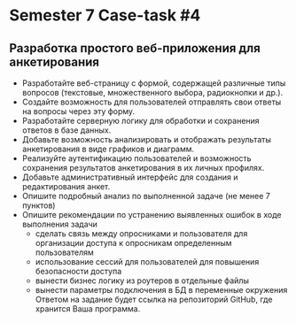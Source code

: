# Semester 7 Case-task #4

## Разработка простого веб-приложения для анкетирования
- Разработайте веб-страницу с формой, содержащей различные типы вопросов (текстовые, множественного выбора, радиокнопки и др.). 
- Создайте возможность для пользователей отправлять свои ответы на вопросы через эту форму. 
- Разработайте серверную логику для обработки и сохранения ответов в базе данных. 
- Добавьте возможность анализировать и отображать результаты анкетирования в виде графиков и диаграмм. 
- Реализуйте аутентификацию пользователей и возможность сохранения результатов анкетирования в их личных профилях. 
- Добавьте административный интерфейс для создания и редактирования анкет.
- Опишите подробный анализ по выполненной задаче (не менее 7 пунктов)
- Опишите рекомендации по устранению выявленных ошибок в ходе выполнения задачи
  - сделать связь между опросниками и пользователя для организации доступа к опросникам определенным пользователям
  - использование сессий для пользователей для повышения безопасности доступа
  - вынести бизнес логику из роутеров в отдельные файлы
  - вынести параметры подключения в БД в переменные окружения
Ответом на задание будет ссылка на репозиторий GitHub, где хранится Ваша программа.
